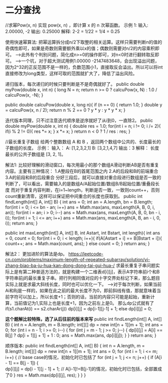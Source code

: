 # 二分查找

//求幂Pow(x, n)
实现 pow(x, n) ，即计算 x 的 n 次幂函数。
示例 1:
输入: 2.00000, -2
输出: 0.25000
解释: 2-2 = 1/22 = 1/4 = 0.25

使用快速幂算法:
把幂运算拆分成n/2下取整的相关运算。这样只需要判断n的值的奇偶性即可，如果是奇数则需要额外乘以x的值；偶数则需要对n/2的内容乘积即可。
-->此外有个判别问题，简化成n>=0的操作即可，对n<0时进行翻转取反即可。
-->一个坑，对于超大测试用例1.00000 -2147483648，会出现溢出问题，因为2^32的正反范围不是一样的，负数范围小1，直接取反会溢出。所以可以将int直接修改为long类型，这样可取的范围就扩大了，降低了溢出风险。

递归版本，每次递归的时候只要判断是不是奇偶就好了。
public double myPow(double x, int n) {
	long N = n;
	return n >= 0 ? calcuPow(x, N) : 1.0 / calcuPow(x, -N);
}

public double calcuPow(double x, long n){
	if (n == 0) {
		return 1.0;
	}
	double y = calcuPow(x, n / 2);
	return n % 2 == 0 ? y * y : y * y * x;
}

迭代版本同理，只不过注意迭代顺序是逆序就好了从i到0，一直除2。
public double myPow(double x, int n) {
	double res = 1.0;
	for(int i = n; i != 0; i /= 2){
		if(i % 2 != 0){
			res *= x;
		}
		x *= x;
	}
	return  n < 0 ? 1 / res : res;
}

//最长重复子数组
给两个整数数组 A 和 B ，返回两个数组中公共的、长度最长的子数组的长度。
示例：
输入：
A: [1,2,3,2,1]
B: [3,2,1,4,7]
输出：3
解释：
长度最长的公共子数组是 [3, 2, 1]。

解法1:
比较好理解的滑动窗口，每次用最小的那个数组A滑动判断AB是否有重复内容。主要有三种情况：
1.A整段在B的首尾范围之内
2.A的后段和B的前端重合
3.A的前段和B的后段重合
分好三段后，就可以直接对重合段进行数组是否一致的判断了，可以看出，需要输入的是数组A/A起始位置/数组B/B起始位置/重叠段长度
而对于重复内容判断，在i=1~length，判断是否一致，一致则count++，否则count重新清零，这样可以保证把中间重合的长度也获取到。
public int findLength(int[] A, int[] B) {
	int ans = 0;
	int an = A.length, bn = B.length;
	for(int i = 0; i <= bn - an; i++) ans = Math.max(ans, maxLength(A, B, 0, i, an));
	for(int i = an; i > 0; i--) ans = Math.max(ans, maxLength(A, B, 0, bn - i, i));
	for(int i = 1; i <= an; i++) ans = Math.max(ans, maxLength(A, B, an - i, 0, i));
	return ans;
}

public int maxLength(int[] A, int[] B, int Astart, int Bstart, int length){
	int ans = 0, count = 0;
	for(int i = 0; i < length; i++){
		if(A[Astart + i] == B[Bstart + i]){
			count++;
			ans = Math.max(count, ans);
		}
		else
			count = 0;
	}
	return ans;
}

解法2：
更加进阶的算法是dp。
https://leetcode-cn.com/problems/maximum-length-of-repeated-subarray/solution/yi-zhang-biao-ba-ju-hua-kan-dong-dong-tai-gui-hua-/
求最长重复子串问题实际上是有第二种普适方法的，就是构建一个二维表d[i][j]，表示A字符串前i个和B字符串前j的最长重复子串。把行列相同值对应的十字交界处标记下来，那么题目实际上就是求最大斜线长度，同时也可以优化一下。
-->对于每次判断，如果当前Ai和Bj是一样的，如果在此之前的最大长度不为0，即前斜线有值，那就意味着当前字符可以加上，所以长度+1；否则的话，当前的内容只可能是起始，重新计算，当前值记为1,实际上也是长度+1，因为之前左上是0。
那么dp公式就有了
if(s1.charAt(i) == s2.charAr(j))
	dp[i][j] = dp[i-1][j-1] + 1;
else
	dp[i][j] = 0;
	
**这个题解比较特殊，选了从后往前的版本来写**
public int findLength(int[] A, int[] B) {
	int n = A.length, m = B.length;
	int[][] dp = new int[n + 1][m + 1];
	int ans = 0;
	for (int i = n - 1; i >= 0; i--) {
		for (int j = m - 1; j >= 0; j--) {
			dp[i][j] = A[i] == B[j] ? dp[i + 1][j + 1] + 1 : 0;
			ans = Math.max(ans, dp[i][j]);
		}
	}
	return ans;
}

顺序版本:
public int findLength(int[] A, int[] B) {
	int n = A.length, m = B.length;
	int[][] dp = new int[n + 1][m + 1];
	int ans = 0;
	for (int i = 1; i <= m; i++) {    // base case的情况，初始化时已包括了
		for (int j = 1; j <= n; j++) {
			if (A[i - 1] == B[j - 1]) {     
				dp[i][j] = dp[i - 1][j - 1] + 1;  // A[i-1]!=B[j-1]的情况，初始化时已包括，全部置成了0
			}
			res = Math.max(dp[i][j], res);
		}
	}
}